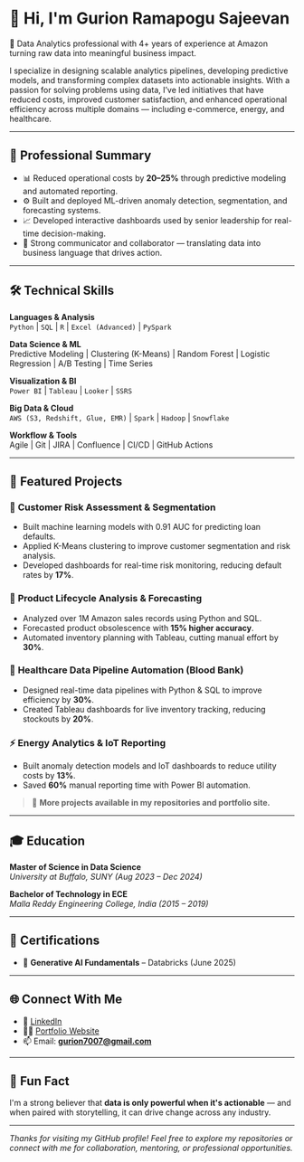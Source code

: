# 👋 Hi, I'm Gurion Ramapogu Sajeevan

🎯 Data Analytics professional with 4+ years of experience at Amazon turning raw data into meaningful business impact.

I specialize in designing scalable analytics pipelines, developing predictive models, and transforming complex datasets into actionable insights. With a passion for solving problems using data, I’ve led initiatives that have reduced costs, improved customer satisfaction, and enhanced operational efficiency across multiple domains — including e-commerce, energy, and healthcare.

---

## 💼 Professional Summary

- 📊 Reduced operational costs by **20–25%** through predictive modeling and automated reporting.
- ⚙️ Built and deployed ML-driven anomaly detection, segmentation, and forecasting systems.
- 📈 Developed interactive dashboards used by senior leadership for real-time decision-making.
- 🤝 Strong communicator and collaborator — translating data into business language that drives action.

---

## 🛠️ Technical Skills

**Languages & Analysis**  
`Python` | `SQL` | `R` | `Excel (Advanced)` | `PySpark`

**Data Science & ML**  
Predictive Modeling | Clustering (K-Means) | Random Forest | Logistic Regression | A/B Testing | Time Series

**Visualization & BI**  
`Power BI` | `Tableau` | `Looker` | `SSRS`

**Big Data & Cloud**  
`AWS (S3, Redshift, Glue, EMR)` | `Spark` | `Hadoop` | `Snowflake`

**Workflow & Tools**  
Agile | Git | JIRA | Confluence | CI/CD | GitHub Actions

---

## 📌 Featured Projects

### 🔄 **Customer Risk Assessment & Segmentation**
- Built machine learning models with 0.91 AUC for predicting loan defaults.
- Applied K-Means clustering to improve customer segmentation and risk analysis.
- Developed dashboards for real-time risk monitoring, reducing default rates by **17%**.

### 🛒 **Product Lifecycle Analysis & Forecasting**
- Analyzed over 1M Amazon sales records using Python and SQL.
- Forecasted product obsolescence with **15% higher accuracy**.
- Automated inventory planning with Tableau, cutting manual effort by **30%**.

### 💉 **Healthcare Data Pipeline Automation (Blood Bank)**
- Designed real-time data pipelines with Python & SQL to improve efficiency by **30%**.
- Created Tableau dashboards for live inventory tracking, reducing stockouts by **20%**.

### ⚡ **Energy Analytics & IoT Reporting**
- Built anomaly detection models and IoT dashboards to reduce utility costs by **13%**.
- Saved **60%** manual reporting time with Power BI automation.

> 🔗 **More projects available in my repositories and portfolio site.**

---

## 🎓 Education

**Master of Science in Data Science**  
_University at Buffalo, SUNY (Aug 2023 – Dec 2024)_

**Bachelor of Technology in ECE**  
_Malla Reddy Engineering College, India (2015 – 2019)_

---

## 📜 Certifications

- 🧠 **Generative AI Fundamentals** – Databricks (June 2025)

---

## 🌐 Connect With Me

- 💼 [LinkedIn](https://www.linkedin.com/in/rs-gurion/)
- 🧑‍💻 [Portfolio Website](https://GurionRamapoguSajeevan.github.io)
- 📫 Email: **gurion7007@gmail.com**

---

## 🧩 Fun Fact

I'm a strong believer that **data is only powerful when it's actionable** — and when paired with storytelling, it can drive change across any industry.

---

_Thanks for visiting my GitHub profile! Feel free to explore my repositories or connect with me for collaboration, mentoring, or professional opportunities._
